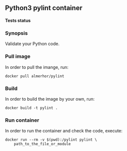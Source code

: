 ## Python3 pylint container
#### Tests status

### Synopsis

Validate your Python code.

### Pull image

In order to pull the imange, run:

```
docker pull almerhor/pylint
```

### Build

In order to build the image by your own, run:

```
docker build -t pylint .
```

### Run container

In order to run the container and check the code, execute:

```
docker run --rm -v $(pwd):/pylint pylint \
	path_to_the_file_or_module
```

